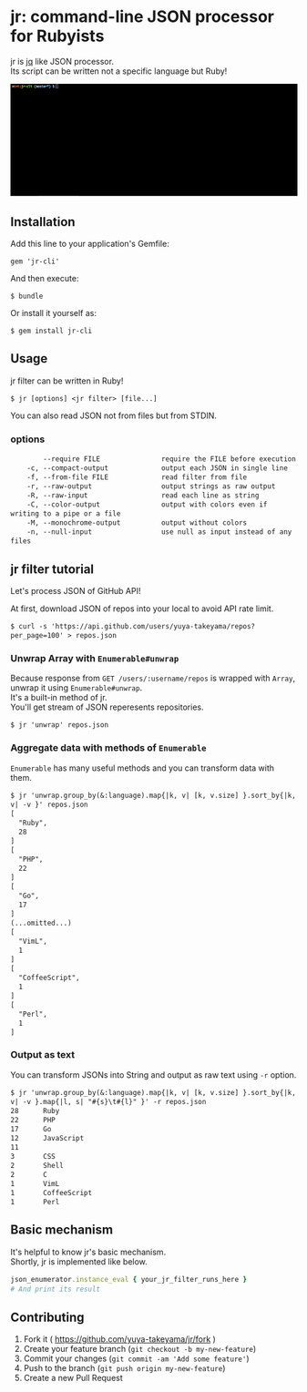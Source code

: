 # jr: command-line JSON processor for Rubyists

jr is [jq](http://stedolan.github.io/jq/) like JSON processor.  
Its script can be written not a specific language but Ruby!

![jr in action](./resources/img/jr.gif)

## Installation

Add this line to your application's Gemfile:

    gem 'jr-cli'

And then execute:

    $ bundle

Or install it yourself as:

    $ gem install jr-cli

## Usage

jr filter can be written in Ruby!

```
$ jr [options] <jr filter> [file...]
```

You can also read JSON not from files but from STDIN.

### options

```
        --require FILE               require the FILE before execution
    -c, --compact-output             output each JSON in single line
    -f, --from-file FILE             read filter from file
    -r, --raw-output                 output strings as raw output
    -R, --raw-input                  read each line as string
    -C, --color-output               output with colors even if writing to a pipe or a file
    -M, --monochrome-output          output without colors
    -n, --null-input                 use null as input instead of any files
```

## jr filter tutorial

Let's process JSON of GitHub API!

At first, download JSON of repos into your local to avoid API rate limit.

```
$ curl -s 'https://api.github.com/users/yuya-takeyama/repos?per_page=100' > repos.json
```

### Unwrap Array with `Enumerable#unwrap`

Because response from `GET /users/:username/repos` is wrapped with `Array`, unwrap it using `Enumerable#unwrap`.  
It's a built-in method of jr.  
You'll get stream of JSON reperesents repositories.

```
$ jr 'unwrap' repos.json
```

### Aggregate data with methods of `Enumerable`

`Enumerable` has many useful methods and you can transform data with them.

```
$ jr 'unwrap.group_by(&:language).map{|k, v| [k, v.size] }.sort_by{|k, v| -v }' repos.json
[
  "Ruby",
  28
]
[
  "PHP",
  22
]
[
  "Go",
  17
]
(...omitted...)
[
  "VimL",
  1
]
[
  "CoffeeScript",
  1
]
[
  "Perl",
  1
]
```

### Output as text

You can transform JSONs into String and output as raw text using `-r` option.

```
$ jr 'unwrap.group_by(&:language).map{|k, v| [k, v.size] }.sort_by{|k, v| -v }.map{|l, s| "#{s}\t#{l}" }' -r repos.json
28      Ruby
22      PHP
17      Go
12      JavaScript
11
3       CSS
2       Shell
2       C
1       VimL
1       CoffeeScript
1       Perl
```

## Basic mechanism

It's helpful to know jr's basic mechanism.  
Shortly, jr is implemented like below.

```ruby
json_enumerator.instance_eval { your_jr_filter_runs_here }
# And print its result
```

## Contributing

1. Fork it ( https://github.com/yuya-takeyama/jr/fork )
2. Create your feature branch (`git checkout -b my-new-feature`)
3. Commit your changes (`git commit -am 'Add some feature'`)
4. Push to the branch (`git push origin my-new-feature`)
5. Create a new Pull Request
